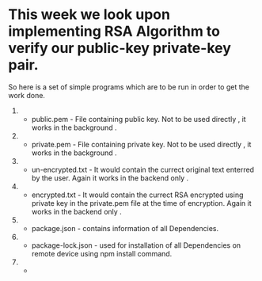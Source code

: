 # This week we look upon implementing RSA Algorithm to verify our public-key private-key pair.

So here is a set of simple programs which are to be run in order to get the work done.

1) - public.pem - File containing public key. Not to be used directly , it works in the background .
2) - private.pem - File containing private key. Not to be used directly , it works in the background .
3) - un-encrypted.txt - It would contain the currect original text enterred by the user. Again it works in the backend only .
4) - encrypted.txt - It would contain the currect RSA encrypted using private key in the private.pem file at the time of encryption. Again it works in the backend only .
5) - package.json - contains information of all Dependencies.
6) - package-lock.json - used for installation of all Dependencies on remote device using npm install command.
7) - 

